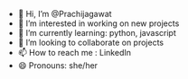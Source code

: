 - 👋 Hi, I’m @Prachijagawat
- 👀 I’m interested in working on new projects 
- 🌱 I’m currently learning: python, javascript 
- 💞️ I’m looking to collaborate on projects 
- 📫 How to reach me : LinkedIn 
- 😄 Pronouns: she/her


<!---
Prachijagawat/Prachijagawat is a ✨ special ✨ repository because its `README.md` (this file) appears on your GitHub profile.
You can click the Preview link to take a look at your changes.
--->

